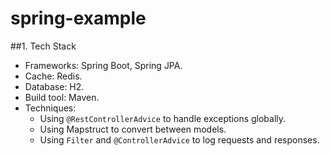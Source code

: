 # spring-example

##1. Tech Stack
* Frameworks: Spring Boot, Spring JPA.
* Cache: Redis.
* Database: H2.
* Build tool: Maven.
* Techniques:
    * Using `@RestControllerAdvice` to handle exceptions globally.
    * Using Mapstruct to convert between models.
    * Using `Filter` and `@ControllerAdvice` to log requests and responses.